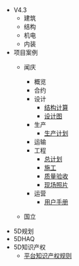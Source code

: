 <!--* markdown格式-->
<!--  * [基本格式](quickstart.md)-->
<!--  * [嵌入文件](more-pages.md)-->
* V4.3
  * 建筑
  * 结构
  * 机电
  * 内装
* 项目案例
  * 闻庆
      * 概览
      * 合约
      * 设计
        * [结构计算](deploy.md)
        * [设计图](configuration.md)
      * 生产
        * [生产计划](cdn.md)
      * 运输
      * 工程
        * [总计划](markdown.md)
        * [施工](write-a-plugin.md)
        * [质量验收](language-highlight.md)
        * [现场照片](themes.md)
      * 运营
        * [用户手册](helpers.md)

  * 国立
* 5D规划
* 5DHAQ
* 5D知识产权
  * [平台知识产权规则](pwa.md)

 <!--    
      * [预留位置](themes.md)
      * [预留位置](plugins.md)
    * [预留位置](ssr.md)
    * [预留位置](markdown.md)
    * [预留位置](language-highlight.md)
    * [预留位置](deploy.md)
    * [预留](vue.md)
    * [闻庆案例](configuration.md)
    * [预留位置](themes.md)
    * [预留位置](themes.md)
-->

